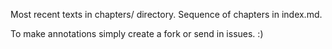 Most recent texts in chapters/ directory.
Sequence of chapters in index.md.

To make annotations simply create a fork or send in issues. :)